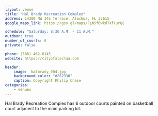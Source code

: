 ```yaml
---
layout: venue
title: "Hal Brady Recreation Complex"
address: 14300 NW 146 Terrace, Alachua, FL 32615
google_maps_link: https://goo.gl/maps/FLN5f6wkd7XfYurQ8

schedule: "Saturday: 8:30 A.M. - 11 A.M."
outdoor: true
number_of_courts: 6
private: false

phone: (386) 462-0145
website: https://cityofalachua.com

header:
    image:  halbrady_004.jpg
    background-color: "#262930"
    caption: Copyright Philip Chase
categories:
    - venues
---
```

<!--more-->

Hal Brady Recreation Complex has 6 outdoor courts painted on basketball court adjacent to the main parking lot.
